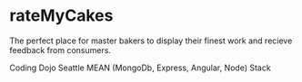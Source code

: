 # rateMyCakes

The perfect place for master bakers to display their finest work and recieve feedback from consumers.

Coding Dojo Seattle
MEAN (MongoDb, Express, Angular, Node) Stack
